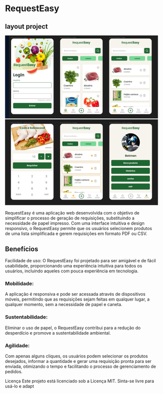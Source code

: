 # RequestEasy

## layout project

![Layout do projeto](.\src\assets\layout\screen_app-01.jpg)
![Layout do projeto](.\src\assets\layout\screen_app-02.jpg)

RequestEasy é uma aplicação web desenvolvida com o objetivo de simplificar o processo de geração de requisições, substituindo a necessidade de papel impresso. Com uma interface intuitiva e design responsivo, o RequestEasy permite que os usuários selecionem produtos de uma lista simplificada e gerem requisições em formato PDF ou CSV.

## Benefícios
Facilidade de uso: O RequestEasy foi projetado para ser amigável e de fácil usabilidade, proporcionando uma experiência intuitiva para todos os usuários, incluindo aqueles com pouca experiência em tecnologia.

### Mobilidade: 
A aplicação é responsiva e pode ser acessada através de dispositivos móveis, permitindo que as requisições sejam feitas em qualquer lugar, a qualquer momento, sem a necessidade de papel e caneta.

### Sustentabilidade:
Eliminar o uso de papel, o RequestEasy contribui para a redução do desperdício e promove a sustentabilidade ambiental.

### Agilidade: 
Com apenas alguns cliques, os usuários podem selecionar os produtos desejados, informar a quantidade e gerar uma requisição pronta para ser enviada, otimizando o tempo e facilitando o processo de gerenciamento de pedidos.



Licença
Este projeto está licenciado sob a Licença MIT. Sinta-se livre para usá-lo e adapt
